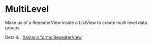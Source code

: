 # MultiLevel

Make us of a RepeaterView inside a ListView to create multi level data groups

Details : [Xamarin forms RepeaterView](https://depblog.weblogs.us/2017/09/24/xamarin-forms-repeaterview/)
